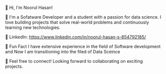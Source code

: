 👋 Hi, I'm Noorul Hasan!

🚀 I'm a Sofatware Developer and a student with a passion for data science. I love building projects that solve real-world problems and continuously learning new technologies.

💼 LinkedIn: https://www.linkedin.com/in/noorul-hasan-s-854792185/

📌 Fun Fact I have extensive experience in the field of Software development and Now I am transitioning into the filed of Data Sceince

📧 Feel free to connect! Looking forward to collaborating on exciting projects.
